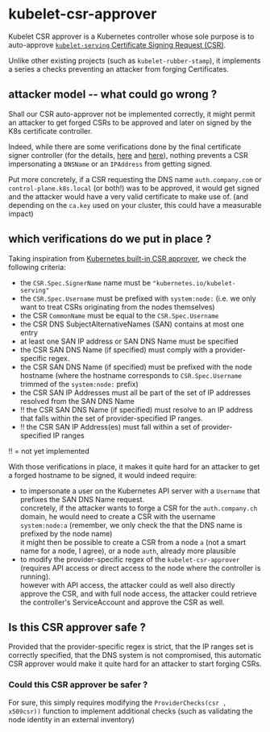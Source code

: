 # kubelet-csr-approver

Kubelet CSR approver is a Kubernetes controller whose sole purpose is to auto-approve [`kubelet-serving`
Certificate Signing Request (CSR)](https://kubernetes.io/docs/tasks/administer-cluster/kubeadm/kubeadm-certs/#kubelet-serving-certs). 

Unlike other existing projects (such as `kubelet-rubber-stamp`), it implements a series a checks preventing an attacker from forging Certificates.

## attacker model -- what could go wrong ?

Shall our CSR auto-approver not be implemented correctly, it might permit an attacker to get forged CSRs to be 
approved and later on signed by the K8s certificate controller.

Indeed, while there are some verifications done by the final certificate signer controller (for the details, [here](https://github.com/kubernetes/kubernetes/blob/v1.22.2/pkg/controller/certificates/signer/signer.go#L253-L258) and [here](https://github.com/kubernetes/kubernetes/blob/v1.22.2/pkg/apis/certificates/helpers.go#L62-L88)), nothing prevents a CSR impersonating a `DNSName` or an `IPAddress` from getting signed.

Put more concretely, if a CSR requesting the DNS name `auth.company.com` or `control-plane.k8s.local` (or both!) was to be approved, it would get signed and the attacker would have a very valid certificate to make use of. (and depending on the `ca.key` used on your cluster, this could have a measurable impact)

## which verifications do we put in place ?

Taking inspiration from [Kubernetes built-in CSR approver](https://github.com/kubernetes/kubernetes/blob/v1.22.2/pkg/controller/certificates/approver/sarapprove.go), we check the following criteria:

- the `CSR.Spec.SignerName` name must be `"kubernetes.io/kubelet-serving"`
- the `CSR.Spec.Username` must be prefixed with `system:node:` (i.e. we only want to treat CSRs originating from the nodes themselves)
- the CSR `CommonName` must be equal to the `CSR.Spec.Username`
- the CSR DNS SubjectAlternativeNames (SAN) contains at most one entry
- at least one SAN IP address or SAN DNS Name must be specified
- the CSR SAN DNS Name (if specified) must comply with a provider-specific regex.
- the CSR SAN DNS Name (if specified) must be prefixed with the node hostname (where the hostname corresponds to `CSR.Spec.Username` trimmed of the `system:node:` prefix)
- the CSR SAN IP Addresses must all be part of the set of IP addresses resolved from the SAN DNS Name
- !! the CSR SAN DNS Name (if specified) must resolve to an IP address that falls within the set of provider-specified IP ranges.
- !! the CSR SAN IP Address(es) must fall within a set of provider-specified IP ranges

!! = not yet implemented

With those verifications in place, it makes it quite hard for an attacker to get a forged hostname to be signed, it would indeed require:

- to impersonate a user on the Kubernetes API server with a `Username` that prefixes the SAN DNS Name request. \
concretely, if the attacker wants to forge a CSR for the `auth.company.ch` domain, he would need to create a CSR with the username `system:node:a` (remember, we only check the that the DNS name is prefixed by the node name) \
it might then be possible to create a CSR from a node `a` (not a smart name for a node, I agree), or a node `auth`, already more plausible
- to modify the provider-specific regex of the `kubelet-csr-approver` (requires API access or direct access to the node where the controller is running). \
however with API access, the attacker could as well also directly approve the CSR, and with full node access, the attacker could retrieve the controller's ServiceAccount and approve the CSR as well.

## Is this CSR approver safe ?

Provided that the provider-specific regex is strict, that the IP ranges    set is correctly specified, that the DNS system is not compromised, this automatic CSR approver would make it quite hard for an attacker to start forging CSRs.

### Could this CSR approver be safer ?

For sure, this simply requires modifying the `ProviderChecks(csr , x509csr))` function to implement additional checks (such as validating the node identity in an external inventory)

